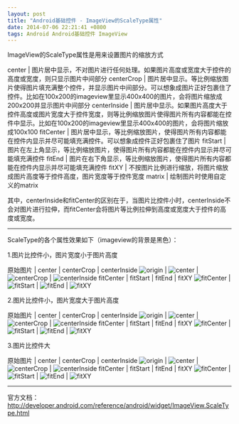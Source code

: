 ```yaml
---
layout: post
title: "Android基础控件 - ImageView的ScaleType属性"
date: 2014-07-06 22:21:41 +0800
tags: Android Android基础控件 ImageView
---
```


ImageView的ScaleType属性是用来设置图片的缩放方式


center 			| 图片居中显示，不对图片进行任何处理。如果图片高度或宽度大于控件的高度或宽度，则只显示图片中间部分
centerCrop 		| 图片居中显示。等比例缩放图片使得图片填充满整个控件，并显示图片中间部分。可以想象成图片正好包裹住了控件。比如在100x200的imageview里显示400x400的图片，会将图片缩放成200x200并显示图片中间部分
centerInside 	| 图片居中显示。如果图片高度大于控件高度或图片宽度大于控件宽度，则等比例缩放图片使得图片所有内容都能在控件中显示。比如在100x200的imageview里显示400x400的图片，会将图片缩放成100x100
fitCenter 		| 图片居中显示，等比例缩放图片，使得图片所有内容都能在控件内显示并尽可能填充满控件。可以想象成控件正好包裹住了图片
fitStart 		| 图片在左上角显示，等比例缩放图片，使得图片所有内容都能在控件内显示并尽可能填充满控件
fitEnd 			| 图片在右下角显示，等比例缩放图片，使得图片所有内容都能在控件内显示并尽可能填充满控件
fitXY 			| 不按图片比例进行缩放，将图片缩放成图片高度等于控件高度，图片宽度等于控件宽度
matrix 			| 绘制图片时使用自定义的matrix

其中，centerInside和fitCenter的区别在于，当图片比控件小时，centerInside不会对图片进行拉伸，而fitCenter会将图片等比例拉伸到高度或宽度大于控件的高度或宽度。  

***
ScaleType的各个属性效果如下（imageview的背景是黑色）： 

1.图片比控件小，图片宽度小于图片高度  

原始图片 			| center 		| centerCrop | centerInside
![origin](http://7xjvhq.com1.z0.glb.clouddn.com/origin_80x92.jpg) | ![center](http://7xjvhq.com1.z0.glb.clouddn.com/center_80x92.png) | ![centerCrop](http://7xjvhq.com1.z0.glb.clouddn.com/centerCrop_80x92.png) | ![centerInside](http://7xjvhq.com1.z0.glb.clouddn.com/centerInside_80x92.png)
fitCenter | fitStart | fitEnd | fitXY
![fitCenter](http://7xjvhq.com1.z0.glb.clouddn.com/fitCenter_80x92.png) | ![fitStart](http://7xjvhq.com1.z0.glb.clouddn.com/fitStart_80x92.png) | ![fitEnd](http://7xjvhq.com1.z0.glb.clouddn.com/fitEnd_80x92.png) | ![fitXY](http://7xjvhq.com1.z0.glb.clouddn.com/fitXY_80x92.png)


2.图片比控件小，图片宽度大于图片高度

原始图片 			| center 		| centerCrop | centerInside
![origin](http://7xjvhq.com1.z0.glb.clouddn.com/origin_105x70.jpg) | ![center](http://7xjvhq.com1.z0.glb.clouddn.com/center_105x70.png) | ![centerCrop](http://7xjvhq.com1.z0.glb.clouddn.com/centerCrop_105x70.png) | ![centerInside](http://7xjvhq.com1.z0.glb.clouddn.com/centerInside_105x70.png)
fitCenter | fitStart | fitEnd | fitXY
![fitCenter](http://7xjvhq.com1.z0.glb.clouddn.com/fitCenter_105x70.png) | ![fitStart](http://7xjvhq.com1.z0.glb.clouddn.com/fitEnd_105x70.png) | ![fitEnd](http://7xjvhq.com1.z0.glb.clouddn.com/fitStart_105x70.png) | ![fitXY](http://7xjvhq.com1.z0.glb.clouddn.com/fitXY_105x70.png)

3.图片比控件大

原始图片 			| center 		| centerCrop | centerInside
![origin](http://7xjvhq.com1.z0.glb.clouddn.com/origin_320x240.jpg) | ![center](http://7xjvhq.com1.z0.glb.clouddn.com/center_320x240.png) | ![centerCrop](http://7xjvhq.com1.z0.glb.clouddn.com/centerCrop_320x240.png) | ![centerInside](http://7xjvhq.com1.z0.glb.clouddn.com/centerInside_320x240.png)
fitCenter | fitStart | fitEnd | fitXY
![fitCenter](http://7xjvhq.com1.z0.glb.clouddn.com/fitCenter_320x240.png) | ![fitStart](http://7xjvhq.com1.z0.glb.clouddn.com/fitStart_320x240.png) | ![fitEnd](http://7xjvhq.com1.z0.glb.clouddn.com/fitEnd_320x240.png) | ![fitXY](http://7xjvhq.com1.z0.glb.clouddn.com/fitXY_320x240.png)


***
官方文档：
<http://developer.android.com/reference/android/widget/ImageView.ScaleType.html>  